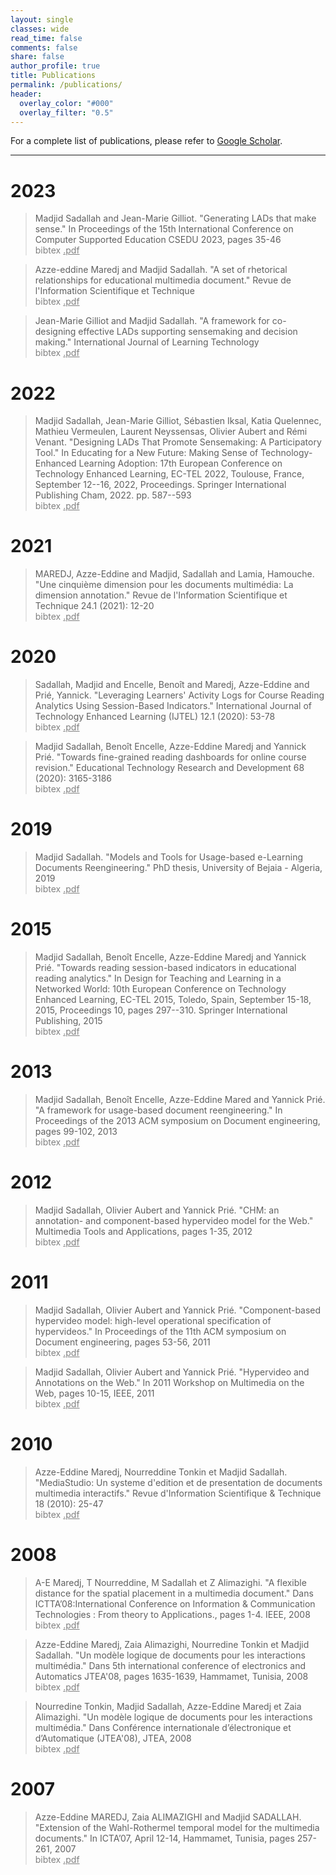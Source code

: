 ```yaml
---
layout: single
classes: wide
read_time: false
comments: false
share: false
author_profile: true
title: Publications
permalink: /publications/
header:
  overlay_color: "#000"
  overlay_filter: "0.5"
---
```


For a complete list of publications, please refer to <a href="https://scholar.google.com/citations?user=A8So5p8AAAAJ" itemprop="sameAs"><i class="ai ai-fw ai-google-scholar-square" aria-hidden="true"></i>Google Scholar</a>.

---
# 2023
  > Madjid Sadallah and Jean-Marie Gilliot. "Generating LADs that make sense." In Proceedings of the 15th International Conference on Computer Supported Education CSEDU 2023, pages 35-46<br>
    <a style="color:gray;cursor: pointer; cursor: hand;" onclick="toggle_visibility('sadallah2023generating');" class="btn btn--info">bibtex</a>
        <a href="https://arxiv.org/pdf/sadallah2023generating.pdf" style="color:gray" class="btn btn--warning">.pdf</a>

<div id="sadallah2023generating" style="display:none;">
<small><div class="highlighter-rouge"><pre class="highlight">
<code>@inproceedings{sadallah2023generating,
  title={Generating LADs that make sense},
  author={Sadallah, Madjid and Gilliot, Jean-Marie},
  booktitle={Proceedings of the 15th International Conference on Computer Supported Education CSEDU 2023},
  volume={1},
  pages={35--46},
  year={2023},
  organization={ISSN 2184-5026}
}
</code></pre></div></small>
</div>

  > Azze-eddine Maredj and Madjid Sadallah. "A set of rhetorical relationships for educational multimedia document." Revue de l'Information Scientifique et Technique<br>
    <a style="color:gray;cursor: pointer; cursor: hand;" onclick="toggle_visibility('maredj2023set');" class="btn btn--info">bibtex</a>
        <a href="https://arxiv.org/pdf/maredj2023set.pdf" style="color:gray" class="btn btn--warning">.pdf</a>

<div id="maredj2023set" style="display:none;">
<small><div class="highlighter-rouge"><pre class="highlight">
<code>@article{maredj2023set,
  title={A set of rhetorical relationships for educational multimedia document},
  author={Maredj, Azze-eddine and Sadallah, Madjid},
  journal={Revue de l'Information Scientifique et Technique},
  year={2023}
}
</code></pre></div></small>
</div>

  > Jean-Marie Gilliot and Madjid Sadallah. "A framework for co-designing effective LADs supporting sensemaking and decision making." International Journal of Learning Technology<br>
    <a style="color:gray;cursor: pointer; cursor: hand;" onclick="toggle_visibility('gilliot2023framework');" class="btn btn--info">bibtex</a>
        <a href="https://arxiv.org/pdf/gilliot2023framework.pdf" style="color:gray" class="btn btn--warning">.pdf</a>

<div id="gilliot2023framework" style="display:none;">
<small><div class="highlighter-rouge"><pre class="highlight">
<code>@article{gilliot2023framework,
  title={A framework for co-designing effective LADs supporting sensemaking and decision making},
  author={Gilliot, Jean-Marie and Sadallah, Madjid},
  journal={International Journal of Learning Technology},
  year={2023},
  publisher={Inderscience}
}
</code></pre></div></small>
</div>

# 2022
  > Madjid Sadallah, Jean-Marie Gilliot, Sébastien Iksal, Katia Quelennec, Mathieu Vermeulen, Laurent Neyssensas, Olivier Aubert and Rémi Venant. "Designing LADs That Promote Sensemaking: A Participatory Tool." In Educating for a New Future: Making Sense of Technology-Enhanced Learning Adoption: 17th European Conference on Technology Enhanced Learning, EC-TEL 2022, Toulouse, France, September 12--16, 2022, Proceedings. Springer International Publishing Cham, 2022. pp. 587--593<br>
    <a style="color:gray;cursor: pointer; cursor: hand;" onclick="toggle_visibility('sadallah2022designing');" class="btn btn--info">bibtex</a>
        <a href="https://arxiv.org/pdf/sadallah2022designing.pdf" style="color:gray" class="btn btn--warning">.pdf</a>

<div id="sadallah2022designing" style="display:none;">
<small><div class="highlighter-rouge"><pre class="highlight">
<code>@inproceedings{sadallah2022designing,
  title={Designing LADs That Promote Sensemaking: A Participatory Tool},
  author={Sadallah, Madjid and Gilliot, Jean-Marie and Iksal, Sébastien and Quelennec, Katia and Vermeulen, Mathieu and Neyssensas, Laurent and Aubert, Olivier and Venant, Rémi},
  booktitle={Educating for a New Future: Making Sense of Technology-Enhanced Learning Adoption: 17th European Conference on Technology Enhanced Learning, EC-TEL 2022, Toulouse, France, September 12--16, 2022, Proceedings},
  pages={587--593},
  year={2022},
  organization={Springer International Publishing Cham}
}
</code></pre></div></small>
</div>



# 2021
  > MAREDJ, Azze-Eddine and Madjid, Sadallah and Lamia, Hamouche. "Une cinquième dimension pour les documents multimédia: La dimension annotation." Revue de l'Information Scientifique et Technique 24.1 (2021): 12-20<br>
    <a style="color:gray;cursor: pointer; cursor: hand;" onclick="toggle_visibility('maredj2021cinquieme');" class="btn btn--info">bibtex</a>
        <a href="https://asjp.cerist.dz/en/article/140397" style="color:gray" class="btn btn--warning">.pdf</a>

<div id="maredj2021cinquieme" style="display:none;">
<small><div class="highlighter-rouge"><pre class="highlight">
<code>@article{maredj2021cinquieme,
  title={Une cinqui{\`e}me dimension pour les documents multim{\'e}dia: La dimension annotation},
  author={MAREDJ, Azze-Eddine and Madjid, Sadallah and Lamia, Hamouche},
  journal={Revue de l'Information Scientifique et Technique},
  volume={24},
  number={1},
  pages={12--20},
  year={2021},
  publisher={ASJP}
}
</code></pre></div></small>
</div>

# 2020
  > Sadallah, Madjid and Encelle, Benoît and Maredj, Azze-Eddine and Prié, Yannick. "Leveraging Learners' Activity Logs for Course Reading Analytics Using Session-Based Indicators." International Journal of Technology Enhanced Learning (IJTEL) 12.1 (2020): 53-78<br>
    <a style="color:gray;cursor: pointer; cursor: hand;" onclick="toggle_visibility('sadallah2020leveraging');" class="btn btn--info">bibtex</a>
        <a href="https://www.inderscienceonline.com/doi/abs/10.1504/IJTEL.2020.104948" style="color:gray" class="btn btn--warning">.pdf</a>

<div id="sadallah2020leveraging" style="display:none;">
<small><div class="highlighter-rouge"><pre class="highlight">
<code>@article{sadallah2020leveraging,
  title={Leveraging Learners' Activity Logs for Course Reading Analytics Using Session-Based Indicators},
  author={Sadallah, Madjid and Encelle, Beno{\^\i}t and Maredj, Azze-Eddine and Pri{\'e}, Yannick},
  journal={International Journal of Technology Enhanced Learning (IJTEL)},
  volume={12},
  number={1},
  pages={53--78},
  year={2020},
  publisher={Inderscience}
}
</code></pre></div></small>
</div>

  > Madjid Sadallah, Benoît Encelle, Azze-Eddine Maredj and Yannick Prié. "Towards fine-grained reading dashboards for online course revision." Educational Technology Research and Development 68 (2020): 3165-3186<br>
    <a style="color:gray;cursor: pointer; cursor: hand;" onclick="toggle_visibility('sadallah2020towards');" class="btn btn--info">bibtex</a>
        <a href="https://link.springer.com/article/10.1007/s11423-020-09849-1" style="color:gray" class="btn btn--warning">.pdf</a>

<div id="sadallah2020towards" style="display:none;">
<small><div class="highlighter-rouge"><pre class="highlight">
<code>@article{sadallah2020towards,
  title={Towards fine-grained reading dashboards for online course revision},
  author={Sadallah, Madjid and Encelle, Beno{\^\i}t and Maredj, Azze-Eddine and Pri{\'e}, Yannick},
  journal={Educational Technology Research and Development},
  volume={68},
  pages={3165--3186},
  year={2020},
  publisher={Springer US}
}
</code></pre></div></small>
</div>

# 2019
  > Madjid Sadallah. "Models and Tools for Usage-based e-Learning Documents Reengineering." PhD thesis, University of Bejaia - Algeria, 2019<br>
    <a style="color:gray;cursor: pointer; cursor: hand;" onclick="toggle_visibility('sadallah2019models');" class="btn btn--info">bibtex</a>
        <a href="https://arxiv.org/pdf/sadallah2019models.pdf" style="color:gray" class="btn btn--warning">.pdf</a>

<div id="sadallah2019models" style="display:none;">
<small><div class="highlighter-rouge"><pre class="highlight">
<code>@phdthesis{sadallah2019models,
  title={Models and Tools for Usage-based e-Learning Documents Reengineering},
  author={Sadallah, Madjid},
  year={2019},
  school={University of Bejaia - Algeria}
}
</code></pre></div></small>
</div>

# 2015
  > Madjid Sadallah, Benoît Encelle, Azze-Eddine Maredj and Yannick Prié. "Towards reading session-based indicators in educational reading analytics." In Design for Teaching and Learning in a Networked World: 10th European Conference on Technology Enhanced Learning, EC-TEL 2015, Toledo, Spain, September 15-18, 2015, Proceedings 10, pages 297--310. Springer International Publishing, 2015<br>
    <a style="color:gray;cursor: pointer; cursor: hand;" onclick="toggle_visibility('sadallah2015towards');" class="btn btn--info">bibtex</a>
        <a href="https://arxiv.org/pdf/sadallah2015towards.pdf" style="color:gray" class="btn btn--warning">.pdf</a>

<div id="sadallah2015towards" style="display:none;">
<small><div class="highlighter-rouge"><pre class="highlight">
<code>@inproceedings{sadallah2015towards,
  title={Towards reading session-based indicators in educational reading analytics},
  author={Sadallah, Madjid and Encelle, Beno{\^\i}t and Maredj, Azze-Eddine and Pri{\'e}, Yannick},
  booktitle={Design for Teaching and Learning in a Networked World: 10th European Conference on Technology Enhanced Learning, EC-TEL 2015, Toledo, Spain, September 15-18, 2015, Proceedings 10},
  pages={297--310},
  year={2015},
  organization={Springer International Publishing}
}
</code></pre></div></small>
</div>


# 2013
  > Madjid Sadallah, Benoît Encelle, Azze-Eddine Mared and Yannick Prié. "A framework for usage-based document reengineering." In Proceedings of the 2013 ACM symposium on Document engineering, pages 99-102, 2013<br>
    <a style="color:gray;cursor: pointer; cursor: hand;" onclick="toggle_visibility('sadallah2013framework');" class="btn btn--info">bibtex</a>
        <a href="https://dl.acm.org/doi/10.1145/2494266.2494288" style="color:gray" class="btn btn--warning">.pdf</a>

<div id="sadallah2013framework" style="display:none;">
<small><div class="highlighter-rouge"><pre class="highlight">
<code>@inproceedings{sadallah2013framework,
  title={A framework for usage-based document reengineering},
  author={Sadallah, Madjid and Encelle, Beno{\^\i}t and Mared, Azze-Eddine and Pri{\'e}, Yannick},
  booktitle={Proceedings of the 2013 ACM symposium on Document engineering},
  pages={99--102},
  year={2013}
}
</code></pre></div></small>
</div>

# 2012
> Madjid Sadallah, Olivier Aubert and Yannick Prié. "CHM: an annotation- and component-based hypervideo model for the Web." Multimedia Tools and Applications, pages 1-35, 2012<br>
    <a style="color:gray;cursor: pointer; cursor: hand;" onclick="toggle_visibility('sadallah2012chm');" class="btn btn--info">bibtex</a>
        <a href="https://link.springer.com/article/10.1007/s11042-012-1219-9" style="color:gray" class="btn btn--warning">.pdf</a>

<div id="sadallah2012chm" style="display:none;">
<small><div class="highlighter-rouge"><pre class="highlight">
<code>@article{sadallah2012chm,
  title={CHM: an annotation- and component-based hypervideo model for the Web},
  author={Sadallah, Madjid and Aubert, Olivier and Pri{\'e}, Yannick},
  journal={Multimedia Tools and Applications},
  pages={1--35},
  year={2012},
  publisher={Springer Netherlands}
}
</code></pre></div></small>
</div>


# 2011
  > Madjid Sadallah, Olivier Aubert and Yannick Prié. "Component-based hypervideo model: high-level operational specification of hypervideos." In Proceedings of the 11th ACM symposium on Document engineering, pages 53-56, 2011<br>
    <a style="color:gray;cursor: pointer; cursor: hand;" onclick="toggle_visibility('sadallah2011component');" class="btn btn--info">bibtex</a>
        <a href="https://dl.acm.org/doi/10.1145/2034691.2034702" style="color:gray" class="btn btn--warning">.pdf</a>

<div id="sadallah2011component" style="display:none;">
<small><div class="highlighter-rouge"><pre class="highlight">
<code>@inproceedings{sadallah2011component,
  title={Component-based hypervideo model: high-level operational specification of hypervideos},
  author={Sadallah, Madjid and Aubert, Olivier and Pri{\'e}, Yannick},
  booktitle={Proceedings of the 11th ACM symposium on Document engineering},
  pages={53--56},
  year={2011}
}
</code></pre></div></small>
</div>

  > Madjid Sadallah, Olivier Aubert and Yannick Prié. "Hypervideo and Annotations on the Web." In 2011 Workshop on Multimedia on the Web, pages 10-15, IEEE, 2011<br>
    <a style="color:gray;cursor: pointer; cursor: hand;" onclick="toggle_visibility('sadallah2011hypervideo');" class="btn btn--info">bibtex</a>
        <a href="https://hal.archives-ouvertes.fr/hal-00636834/document" style="color:gray" class="btn btn--warning">.pdf</a>

<div id="sadallah2011hypervideo" style="display:none;">
<small><div class="highlighter-rouge"><pre class="highlight">
<code>@inproceedings{sadallah2011hypervideo,
  title={Hypervideo and Annotations on the Web},
  author={Sadallah, Madjid and Aubert, Olivier and Pri{\'e}, Yannick},
  booktitle={2011 Workshop on Multimedia on the Web},
  pages={10--15},
  year={2011},
  organization={IEEE}
}
</code></pre></div></small>
</div>

# 2010
> Azze-Eddine Maredj, Nourreddine Tonkin et Madjid Sadallah. "MediaStudio: Un systeme d'edition et de presentation de documents multimedia interactifs." Revue d'Information Scientifique & Technique 18 (2010): 25-47<br>
    <a style="color:gray;cursor: pointer; cursor: hand;" onclick="toggle_visibility('maredj2010mediastudio');" class="btn btn--info">bibtex</a>
        <a href="https://arxiv.org/pdf/maredj2010mediastudio.pdf" style="color:gray" class="btn btn--warning">.pdf</a>

<div id="maredj2010mediastudio" style="display:none;">
<small><div class="highlighter-rouge"><pre class="highlight">
<code>@article{maredj2010mediastudio,
  title={MediaStudio: Un systeme d'edition et de presentation de documents multimedia interactifs},
  author={Maredj, Azze-Eddine and Tonkin, Nourreddine and Sadallah, Madjid},
  journal={Revue d'Information Scientifique \& Technique},
  volume={18},
  pages={25--47},
  year={2010}
}
</code></pre></div></small>
</div>

# 2008
> A-E Maredj, T Nourreddine, M Sadallah et Z Alimazighi. "A flexible distance for the spatial placement in a multimedia document." Dans ICTTA’08:International Conference on Information & Communication Technologies : From theory to Applications., pages 1-4. IEEE, 2008<br>
    <a style="color:gray;cursor: pointer; cursor: hand;" onclick="toggle_visibility('maredj2008flexible');" class="btn btn--info">bibtex</a>
        <a href="https://arxiv.org/pdf/maredj2008flexible.pdf" style="color:gray" class="btn btn--warning">.pdf</a>

<div id="maredj2008flexible" style="display:none;">
<small><div class="highlighter-rouge"><pre class="highlight">
<code>@inproceedings{maredj2008flexible,
  title={A flexible distance for the spatial placement in a multimedia document},
  author={Maredj, A-E and Nourreddine, T and Sadallah, M and Alimazighi, Z},
  booktitle={ICTTA’08:International Conference on Information \& Communication Technologies : From theory to Applications.},
  pages={1--4},
  year={2008},
  organization={IEEE}
}
</code></pre></div></small>
</div>

  > Azze-Eddine Maredj, Zaia Alimazighi, Nourredine Tonkin et Madjid Sadallah. "Un modèle logique de documents pour les interactions multimédia." Dans 5th international conference of electronics and Automatics JTEA'08, pages 1635-1639, Hammamet, Tunisia, 2008<br>
    <a style="color:gray;cursor: pointer; cursor: hand;" onclick="toggle_visibility('maredj2008modele');" class="btn btn--info">bibtex</a>
        <a href="https://arxiv.org/pdf/maredj2008modele.pdf" style="color:gray" class="btn btn--warning">.pdf</a>

<div id="maredj2008modele" style="display:none;">
<small><div class="highlighter-rouge"><pre class="highlight">
<code>@inproceedings{maredj2008modele,
  title={Un mod{\`e}le logique de documents pour les interactions multim{\'e}dia},
  author={MAREDJ, Azze-Eddine and ALIMAZIGHI, Zaia and TONKIN, Nourredine and SADALLAH, Madjid},
  booktitle={5th international conference of electronics and Automatics JTEA'08},
  pages={1635--1639},
  year={2008},
  organization={Hammamet, Tunisia.}
}
</code></pre></div></small>
</div>

  > Nourredine Tonkin, Madjid Sadallah, Azze-Eddine Maredj et Zaia Alimazighi. "Un modèle logique de documents pour les interactions multimédia." Dans Conférence internationale d’électronique et d’Automatique (JTEA'08), JTEA, 2008<br>
    <a style="color:gray;cursor: pointer; cursor: hand;" onclick="toggle_visibility('tonkin2008modele');" class="btn btn--info">bibtex</a>
        <a href="https://arxiv.org/pdf/tonkin2008modele.pdf" style="color:gray" class="btn btn--warning">.pdf</a>

<div id="tonkin2008modele" style="display:none;">
<small><div class="highlighter-rouge"><pre class="highlight">
<code>@inproceedings{tonkin2008modele,
  title={Un mod{\`e}le logique de documents pour les interactions multim{\'e}dia},
  author={Tonkin, Nourredine and Sadallah, Madjid and Maredj, Azze-Eddine and Alimazighi, Zaia},
  booktitle={Conf{\'e}rence internationale d’{\'e}lectronique et d’Automatique (JTEA'08)},
  year={2008},
  organization={JTEA}
}
</code></pre></div></small>
</div>

# 2007
  > Azze-Eddine MAREDJ, Zaia ALIMAZIGHI and Madjid SADALLAH. "Extension of the Wahl-Rothermel temporal model for the multimedia documents." In ICTA’07, April 12-14, Hammamet, Tunisia, pages 257-261, 2007<br>
    <a style="color:gray;cursor: pointer; cursor: hand;" onclick="toggle_visibility('maredj2007extension');" class="btn btn--info">bibtex</a>
        <a href="https://arxiv.org/pdf/maredj2007extension.pdf" style="color:gray" class="btn btn--warning">.pdf</a>

<div id="maredj2007extension" style="display:none;">
<small><div class="highlighter-rouge"><pre class="highlight">
<code>@inproceedings{maredj2007extension,
  title={Extension of the Wahl-Rothermel temporal model for the multimedia documents},
  author={MAREDJ, Azze-Eddine and ALIMAZIGHI, Zaia and SADALLAH, Madjid},
  booktitle={ICTA’07, April 12-14, Hammamet, Tunisia},
  pages={257--261},
  year={2007}
}
</code></pre></div></small>
</div>




<script type="text/javascript">
   function toggle_visibility(block_id) {
       var e = document.getElementById(block_id);
       if(e.style.display == 'block')
          e.style.display = 'none';
       else
          e.style.display = 'block';
   }
</script>	
